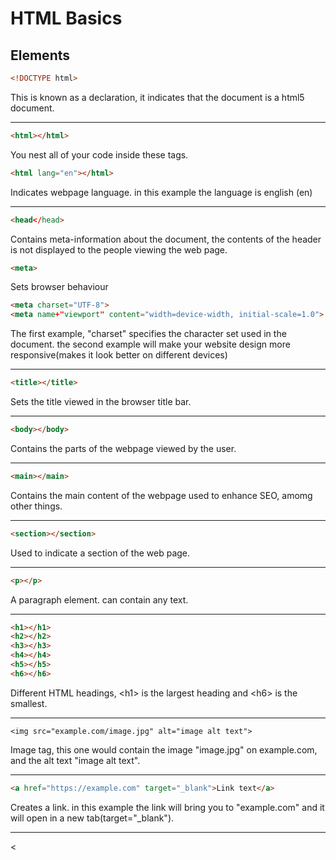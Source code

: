 # HTML Basics
## Elements

``` html
<!DOCTYPE html>
```
This is known as a declaration, it indicates that the document is a html5 document.

------
``` html
<html></html>
```
You nest all of your code inside these tags.

``` html
<html lang="en"></html>
```
Indicates webpage language. in this example the language is english (en)

-----
``` html
<head</head>
```
Contains meta-information about the document, the contents of the header is not displayed to the people viewing the web page.
``` html
<meta>
```
Sets browser behaviour
``` html
<meta charset="UTF-8">
<meta name+"viewport" content="width=device-width, initial-scale=1.0">
```
The first example, "charset" specifies the character set used in the document. the second example will make your website design more responsive(makes it look better on different devices)

-----
``` html
<title></title>
```
Sets the title viewed in the browser title bar.

------
``` html
<body></body>
```
Contains the parts of the webpage viewed by the user.

--------
``` html
<main></main>
```
Contains the main content of the webpage used to enhance SEO, amomg other things.

-----
``` html
<section></section>
```
Used to indicate a section of the web page.

-----
``` html
<p></p>
```
A paragraph element. can contain any text.

-----
``` html
<h1></h1>
<h2></h2>
<h3></h3>
<h4></h4>
<h5></h5>
<h6></h6>
```
Different HTML headings, \<h1> is the largest heading and \<h6> is the smallest.

----
``` htnml
<img src="example.com/image.jpg" alt="image alt text">
```
Image tag, this one would contain the image "image.jpg" on example.com, and the alt text "image alt text".

-----
``` html
<a href="https://example.com" target="_blank">Link text</a>
```
Creates a link. in this example the link will bring you to "example.com" and it will open in a new tab(target="_blank").

-------
<
